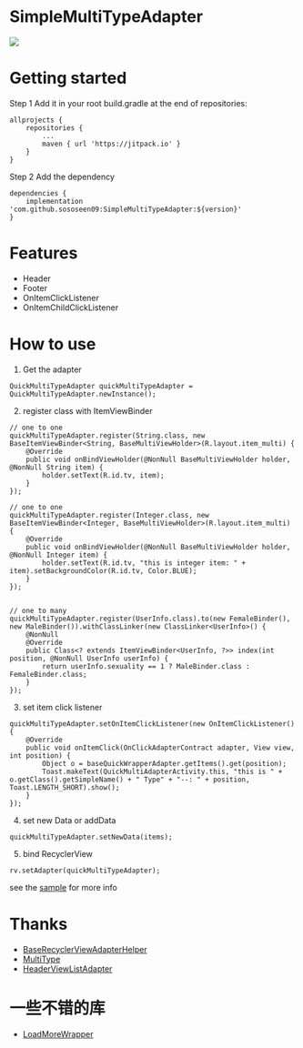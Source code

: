 # SimpleMultiTypeAdapter

[![](https://jitpack.io/v/sososeen09/SimpleMultiTypeAdapter.svg)](https://jitpack.io/#sososeen09/SimpleMultiTypeAdapter)

# Getting started

Step 1 Add it in your root build.gradle at the end of repositories:
```
allprojects {
    repositories {
        ...
        maven { url 'https://jitpack.io' }
    }
}
```

Step 2 Add the dependency
```
dependencies {
    implementation 'com.github.sososeen09:SimpleMultiTypeAdapter:${version}'
}
```

# Features
- Header
- Footer
- OnItemClickListener
- OnItemChildClickListener

# How to use
1. Get the adapter
```
QuickMultiTypeAdapter quickMultiTypeAdapter = QuickMultiTypeAdapter.newInstance();
```

2. register class with ItemViewBinder

```
// one to one
quickMultiTypeAdapter.register(String.class, new BaseItemViewBinder<String, BaseMultiViewHolder>(R.layout.item_multi) {
    @Override
    public void onBindViewHolder(@NonNull BaseMultiViewHolder holder, @NonNull String item) {
        holder.setText(R.id.tv, item);
    }
});

// one to one
quickMultiTypeAdapter.register(Integer.class, new BaseItemViewBinder<Integer, BaseMultiViewHolder>(R.layout.item_multi) {
    @Override
    public void onBindViewHolder(@NonNull BaseMultiViewHolder holder, @NonNull Integer item) {
        holder.setText(R.id.tv, "this is integer item: " + item).setBackgroundColor(R.id.tv, Color.BLUE);
    }
});


// one to many
quickMultiTypeAdapter.register(UserInfo.class).to(new FemaleBinder(), new MaleBinder()).withClassLinker(new ClassLinker<UserInfo>() {
    @NonNull
    @Override
    public Class<? extends ItemViewBinder<UserInfo, ?>> index(int position, @NonNull UserInfo userInfo) {
        return userInfo.sexuality == 1 ? MaleBinder.class : FemaleBinder.class;
    }
});
```

3. set item click listener

```
quickMultiTypeAdapter.setOnItemClickListener(new OnItemClickListener() {
    @Override
    public void onItemClick(OnClickAdapterContract adapter, View view, int position) {
        Object o = baseQuickWrapperAdapter.getItems().get(position);
        Toast.makeText(QuickMultiAdapterActivity.this, "this is " + o.getClass().getSimpleName() + " Type" + "--: " + position, Toast.LENGTH_SHORT).show();
    }
});
```

4. set new Data or addData

```
quickMultiTypeAdapter.setNewData(items);
```

5. bind RecyclerView

```
rv.setAdapter(quickMultiTypeAdapter);
```

see the [sample](https://github.com/sososeen09/SimpleMultiTypeAdapter) for more info

# Thanks

- [BaseRecyclerViewAdapterHelper](https://github.com/CymChad/BaseRecyclerViewAdapterHelper)
- [MultiType](https://github.com/drakeet/MultiType)
- [HeaderViewListAdapter](http://androidxref.com/7.1.2_r36/xref/frameworks/base/core/java/android/widget/HeaderViewListAdapter.java)

# 一些不错的库
- [LoadMoreWrapper](https://github.com/nukc/LoadMoreWrapper)
